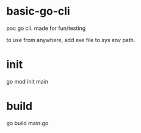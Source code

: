 # basic-go-cli
poc go cli. made for fun/testing

to use from anywhere, add exe file to sys env path.

# init
go mod init main
# build
go build main.go

